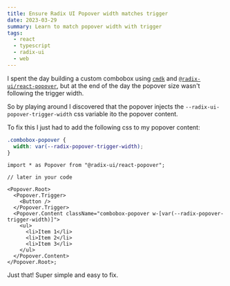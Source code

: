 ```yaml
---
title: Ensure Radix UI Popover width matches trigger
date: 2023-03-29
summary: Learn to match popover width with trigger
tags:
  - react
  - typescript
  - radix-ui
  - web
---
```


I spent the day building a custom combobox using [`cmdk`][cmdk] and [`@radix-ui/react-popover`][popover],
but at the end of the day the popover size wasn't following the trigger width.

So by playing around I discovered that the popover injects the `--radix-ui-popover-trigger-width` css variable ito the popover content.

To fix this I just had to add the following css to my popover content:

```css title="standard CSS" /--radix-popover-trigger-width/
.combobox-popover {
  width: var(--radix-popover-trigger-width);
}
```

```tsx title="with tailwind" /--radix-popover-trigger-width/
import * as Popover from "@radix-ui/react-popover";

// later in your code

<Popover.Root>
  <Popover.Trigger>
    <Button />
  </Popover.Trigger>
  <Popover.Content className="combobox-popover w-[var(--radix-popover-trigger-width)]">
    <ul>
      <li>Item 1</li>
      <li>Item 2</li>
      <li>Item 3</li>
    </ul>
  </Popover.Content>
</Popover.Root>;
```

Just that! Super simple and easy to fix.

[cmdk]: https://cmdk.paco.me
[popover]: https://www.radix-ui.com/docs/primitives/components/popover
